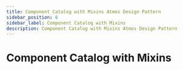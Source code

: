 ```yaml
---
title: Component Catalog with Mixins Atmos Design Pattern
sidebar_position: 6
sidebar_label: Component Catalog with Mixins
description: Component Catalog with Mixins Atmos Design Pattern
---
```


# Component Catalog with Mixins
